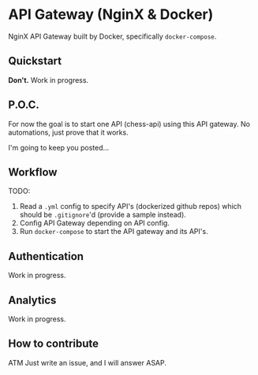 # API Gateway (NginX & Docker)

NginX API Gateway built by Docker, specifically `docker-compose`.

## Quickstart

**Don't.** Work in progress.

## P.O.C.

For now the goal is to start one API (chess-api) using this API gateway. No automations, just prove that it works.

I'm going to keep you posted...

## Workflow

TODO:

1. Read a `.yml` config to specify API's (dockerized github repos) which should be `.gitignore`'d (provide a sample instead).
2. Config API Gateway depending on API config.
3. Run `docker-compose` to start the API gateway and its API's.

## Authentication

Work in progress.

## Analytics

Work in progress.

## How to contribute

ATM Just write an issue, and I will answer ASAP.
